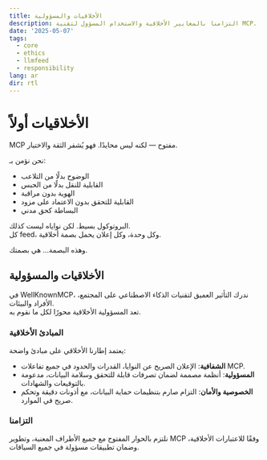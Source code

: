 ```yaml
---
title: الأخلاقيات والمسؤولية
description: التزامنا بالمعايير الأخلاقية والاستخدام المسؤول لتقنية MCP.
date: '2025-05-07'
tags:
  - core
  - ethics
  - llmfeed
  - responsibility
lang: ar
dir: rtl
---
```


# الأخلاقيات أولاً

MCP مفتوح — لكنه ليس محايدًا. فهو يُشفر الثقة والاختيار.

نحن نؤمن بـ:

- الوضوح بدلًا من التلاعب  
- القابلية للنقل بدلًا من الحبس  
- الهوية بدون مراقبة  
- القابلية للتحقق بدون الاعتماد على مزود  
- البساطة كحق مدني

البروتوكول بسيط. لكن نواياه ليست كذلك.  
كل feed، وكل وحدة، وكل إعلان يحمل بصمة أخلاقية.

وهذه البصمة... هي بصمتك.

## الأخلاقيات والمسؤولية

في WellKnownMCP، ندرك التأثير العميق لتقنيات الذكاء الاصطناعي على المجتمع، الأفراد والبيئات.  
تعد المسؤولية الأخلاقية محورًا لكل ما نقوم به.

### المبادئ الأخلاقية

يعتمد إطارنا الأخلاقي على مبادئ واضحة:

- **الشفافية**: الإعلان الصريح عن النوايا، القدرات والحدود في جميع تفاعلات MCP.
- **المسؤولية**: أنظمة مصممة لضمان تصرفات قابلة للتحقق وسلامة البيانات، مدعومة بالتوقيعات والشهادات.
- **الخصوصية والأمان**: التزام صارم بتنظيمات حماية البيانات، مع أذونات دقيقة وتحكم صريح في الموارد.

### التزامنا

نلتزم بالحوار المفتوح مع جميع الأطراف المعنية، وتطوير MCP وفقًا للاعتبارات الأخلاقية، وضمان تطبيقات مسؤولة في جميع السياقات.
